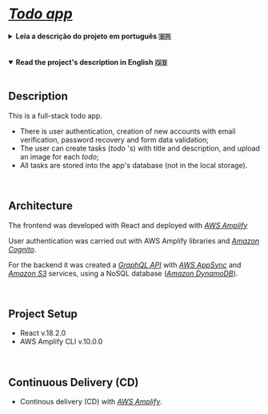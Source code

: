 # _[Todo app](https://master.da3owp9wefdc1.amplifyapp.com/)_

<details>
<summary><strong>Leia a descrição do projeto em português 🇧🇷</strong></summary>
<br />

## Descrição

Este é um app de lista de afazeres (_todo app_) full-stack:

- Há autenticação de usuário, criação de conta com verificação de email, recuperação de senha e validação de dados no formulário de login.
- O usuário pode criar tarefas com título e descrição, além de poder fazer upload de imagens.
- As tarefas ficam salvas no banco de dados da aplicação (e não no local storage).

</br>

## Arquitetura

O frontend do projeto foi desenvolvido em React e hospedado com o serviço _[AWS Amplify](https://aws.amazon.com/amplify/)_

A autenticação de usuário foi feita através da _[Amazon Cognito](https://aws.amazon.com/cognito/)_ e de _libraries_ da AWS Amplify.

No backend foi criada uma API _[GraphQL](https://graphql.org/)_ com os serviços _[AWS AppSync](https://aws.amazon.com/pt/appsync/)_ e _[Amazon S3](https://aws.amazon.com/pt/s3/)_ num banco de dados NoSQL (_[Amazon DynamoDB](https://aws.amazon.com/pt/dynamodb/)_).

</br>

## Setup do projeto

- React v.18.2.0
- AWS Amplify CLI v.10.0.0

<br>

## Continuous Delivery (CD)

- Processo de entrega contínuo (CD) com _[AWS Amplify](https://master.da3owp9wefdc1.amplifyapp.com/)_.

</details>

<br />
<br />
<details open>
<summary><strong>Read the project's description in English 🇬🇧</strong></summary>
<br />

## Description

This is a full-stack todo app.

- There is user authentication, creation of new accounts with email verification, password recovery and form data validation;
- The user can create tasks (_todo_ 's) with title and description, and upload an image for each _todo_;
- All tasks are stored into the app's database (not in the local storage).

</br>

## Architecture

The frontend was developed with React and deployed with _[AWS Amplify](https://aws.amazon.com/amplify/)_

User authentication was carried out with AWS Amplify libraries and _[Amazon Cognito](https://aws.amazon.com/cognito/)_.

For the backend it was created a _[GraphQL API](https://graphql.org/)_ with _[AWS AppSync](https://aws.amazon.com/pt/appsync/)_ and _[Amazon S3](https://aws.amazon.com/pt/s3/)_ services, using a NoSQL database (_[Amazon DynamoDB](https://aws.amazon.com/pt/dynamodb/)_).

</br>

## Project Setup

- React v.18.2.0
- AWS Amplify CLI v.10.0.0

<br>

## Continuous Delivery (CD)

- Continous delivery (CD) with _[AWS Amplify](https://master.da3owp9wefdc1.amplifyapp.com/)_.

</details>
